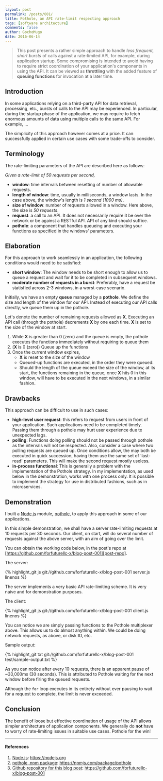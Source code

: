 ```yaml
---
layout: post
permalink: /posts/001/
title: Pothole, an API rate-limit respecting approach
tags: [software architecture]
comments: false
author: GochoMugo
date: 2016-06-14
---
```


> This post presents a rather simple approach to handle *less frequent,
> short bursts* of calls against a rate-limited API, for example,
> during application startup. Some compromising is intended to avoid
> having to require strict coordination of your application's
> components in using the API. It can be viewed as **throttling** with
> the added feature of **queuing functions** for invocation at a later
> time.


## Introduction

In some applications relying on a third-party API for data retrieval,
processing, etc., bursts of calls to the API may be experienced.
In particular, during the startup phase of the application, we may
require to fetch enormous amounts of data using multiple calls to the
same API. For example, ...

The simplicity of this approach however comes at a price. It can
successfully applied in certain use cases with some trade-offs to consider.


## Terminology

The rate-limiting parameters of the API are described here as follows:

*Given a rate-limit of 50 requests per second,*

* **window**: time intervals between resetting of number of allowable requests.
* **length of window**: time, usually in milliseconds, a window lasts. In the
  case above, the window's length is *1 second (1000 ms)*.
* **size of window**: number of requests allowed in a window. Here above,
  the size is *50 requests*.
* **request**: a call to an API. It does not necessarily require it be over
  the network or be against a RESTful API. API of any kind should suffice.
* **pothole**: a component that handles queueing and executing your functions
  as specified in the windows' parameters.


## Elaboration

For this approach to work seamlessly in an application, the following
conditions would need to be satisfied:

* **short window**: The window needs to be short enough to allow us to
  queue a request and wait for it to be completed in subsequent windows.
* **moderate number of requests in a burst**: Preferably, have a request
  be statisfied across 2-3 windows, in a worst-case scenario.


Initially, we have an empty **queue** managed by a **pothole**. We
define the size and length of the window for our API. Instead of executing
our API calls directly, we queue them up in the pothole.

Let's denote the number of remaining requests allowed as **X**. Executing
an API call (through the pothole) decrements **X** by one each time.
**X** is set to the size of the window at start.

1. While **X** is greater than 0 (zero) and the queue is empty, the pothole
   executes the functions immediately without requiring to queue them
1. (**X** is 0 (zero)) Queue up the functions
1. Once the current window expires,
   * **X** is reset to the size of the window
   * Queued-up functions are executed, in the order they were queued.
   * Should the length of the queue exceed the size of the window, at its
   start, the functions remaining in the queue, once **X** hits 0 in this
   window, will have to be executed in the next windows, in a similar
   fashion.


## Drawbacks

This approach can be difficult to use in such cases:

* **high-level user request**: this refers to request from users in front
  of your application. Such applications need to be completed timely.
  Passing them through a pothole may hurt user experience due to unexpected
  lags.
* **polling**: Functions doing polling should not be passed through
  pothole as the intervals will not be respected. Also, consider a case where
  two polling requests are queued up. Once conditions allow, the may both
  be executed in quick succession, having them use the same set of
  'last-read' parameters. This will make the second request mostly useless.
* **in-process functional**: This is generally a problem with the
  implementation of the Pothole strategy. In my implementation,
  as used below in the demonstration, works with one process only.
  It is possible to implement the strategy for use in distributed
  fashions, such as in microservices.


## Demonstration

I built a [Node.js][node] module, [pothole][pothole], to apply this approach
in some of our applications.

In this simple demonstration, we shall have a server rate-limiting requests
at 10 requests per 30 seconds. Our client, on start, will do several number
of requests against the above server, with an aim of going over the limit.

You can obtain the working code below, in the post's repo at
[https://github.com/forfuturellc-x/blog-post-001][post-repo].

The server:

{% highlight_git js git://github.com/forfuturellc-x/blog-post-001 server.js linenos %}

The server implements a very basic API rate-limiting scheme. It is very
naive and for demonstration purposes.

The client:

{% highlight_git js git://github.com/forfuturellc-x/blog-post-001 client.js linenos  %}

You can notice we are simply passing functions to the Pothole
multiplexer above. This allows us to do almost anything within.
We could be doing network requests, as above, or disk IO, etc.

Sample output:

{% highlight_git txt git://github.com/forfuturellc-x/blog-post-001 test/sample-output.txt %}

As you can notice after every 10 requests, there is an apparent
pause of ~30,000ms (30 seconds). This is attributed to Pothole
waiting for the next window before firing the queued requests.

Although the `for` loop executes in its entirety without ever pausing to
wait for a request to complete, the limit is never exceeded.


## Conclusion

The benefit of loose but effective coordination of usage of the
API allows simpler architecture of application components. We
generally do **not** have to worry of rate-limiting issues in
suitable use cases. Pothole for the win!


---

#### References

1. [Node.js][node]: https://nodejs.org
1. [pothole, npm package][pothole]: https://npmjs.com/package/pothole
1. [Github repository for this blog post][post-repo]: https://github.com/forfuturellc-x/blog-post-001


[node]:https://nodejs.org
[pothole]:https://npmjs.com/package/pothole
[post-repo]:https://github.com/forfuturellc-x/blog-post-001
